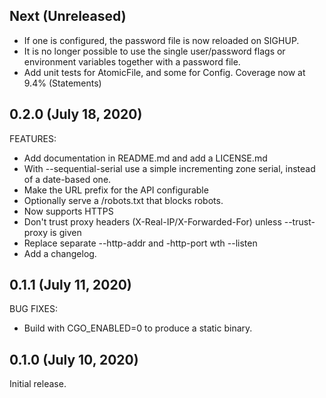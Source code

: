 ## Next (Unreleased)
 
 * If one is configured, the password file is now reloaded on SIGHUP.
 * It is no longer possible to use the single user/password flags or
   environment variables together with a password file.
 * Add unit tests for AtomicFile, and some for Config. Coverage now at 9.4% (Statements) 
 
## 0.2.0 (July 18, 2020)

FEATURES:

 * Add documentation in README.md and add a LICENSE.md
 * With --sequential-serial use a simple incrementing zone serial, instead of a date-based one.
 * Make the URL prefix for the API configurable
 * Optionally serve a /robots.txt that blocks robots.
 * Now supports HTTPS
 * Don't trust proxy headers (X-Real-IP/X-Forwarded-For) unless --trust-proxy is given
 * Replace separate --http-addr and -http-port wth --listen
 * Add a changelog.

## 0.1.1 (July 11, 2020)

BUG FIXES:
 * Build with CGO_ENABLED=0 to produce a static binary.

## 0.1.0 (July 10, 2020)

Initial release.

